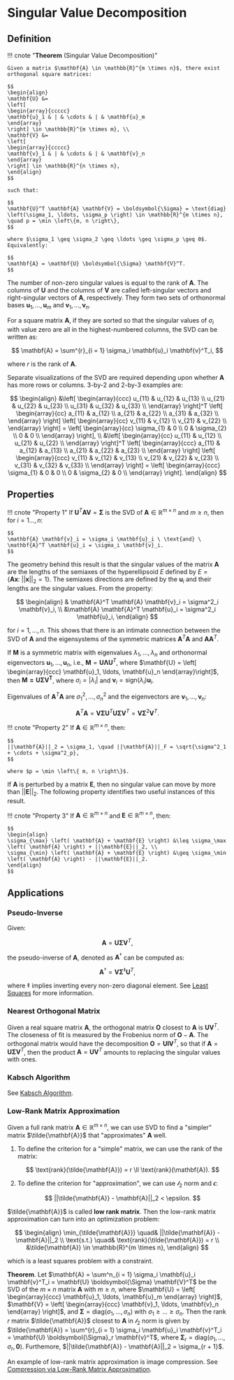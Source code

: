 # Singular Value Decomposition

## Definition

!!! cnote "**Theorem** (Singular Value Decomposition)"

    Given a matrix $\mathbf{A} \in \mathbb{R}^{m \times n}$, there exist orthogonal square matrices:

    $$
    \begin{align}
    \mathbf{U} &= 
    \left[ 
    \begin{array}{ccccc}
    \mathbf{u}_1 & | & \cdots & | & \mathbf{u}_m
    \end{array}
    \right] \in \mathbb{R}^{m \times m}, \\ 
    \mathbf{V} &= 
    \left[ 
    \begin{array}{ccccc}
    \mathbf{v}_1 & | & \cdots & | & \mathbf{v}_n
    \end{array}
    \right] \in \mathbb{R}^{n \times n},
    \end{align}
    $$

    such that:

    $$
    \mathbf{U}^T \mathbf{A} \mathbf{V} = \boldsymbol{\Sigma} = \text{diag} \left(\sigma_1, \ldots, \sigma_p \right) \in \mathbb{R}^{m \times n}, \quad p = \min \left\{m, n \right\},
    $$

    where $\sigma_1 \geq \sigma_2 \geq \ldots \geq \sigma_p \geq 0$. Equivalently:

    $$
    \mathbf{A} = \mathbf{U} \boldsymbol{\Sigma} \mathbf{V}^T.
    $$

The number of non-zero singular values is equal to the rank of $\mathbf{A}$. The columns of $\mathbf{U}$ and the columns of $\mathbf{V}$ are called left-singular vectors and right-singular vectors of $\mathbf{A}$, respectively. They form two sets of orthonormal bases $\mathbf{u}_1, \ldots, \mathbf{u}_m$ and $\mathbf{v}_1, \ldots, \mathbf{v}_n$. 

For a square matrix $\mathbf{A}$, if they are sorted so that the singular values of $\sigma_i$ with value zero are all in the highest-numbered columns, the SVD can be written as:

$$
\mathbf{A} = \sum^{r}_{i = 1} \sigma_i \mathbf{u}_i \mathbf{v}^T_i,
$$

where $r$ is the rank of $\mathbf{A}$.

Separate visualizations of the SVD are required depending upon whether $\mathbf{A}$ has more rows or columns. 3-by-2 and 2-by-3 examples are:

$$
\begin{align}
&\left[
\begin{array}{ccc}
u_{11} & u_{12} & u_{13} \\
u_{21} & u_{22} & u_{23} \\
u_{31} & u_{32} & u_{33} \\
\end{array}
\right]^T
\left[
\begin{array}{cc}
a_{11} & a_{12} \\
a_{21} & a_{22} \\
a_{31} & a_{32} \\
\end{array}
\right]
\left[
\begin{array}{cc}
v_{11} & v_{12} \\
v_{21} & v_{22} \\
\end{array}
\right] = 
\left[
\begin{array}{cc}
\sigma_{1} & 0 \\
0 & \sigma_{2} \\
0 & 0 \\
\end{array}
\right], \\ 
&\left[
\begin{array}{cc}
u_{11} & u_{12} \\
u_{21} & u_{22} \\
\end{array}
\right]^T
\left[
\begin{array}{ccc}
a_{11} & a_{12} & a_{13} \\
a_{21} & a_{22} & a_{23} \\
\end{array}
\right]
\left[
\begin{array}{ccc}
v_{11} & v_{12} & v_{13} \\
v_{21} & v_{22} & v_{23} \\
v_{31} & v_{32} & v_{33} \\
\end{array}
\right] = 
\left[
\begin{array}{ccc}
\sigma_{1} & 0 & 0 \\
0 & \sigma_{2} & 0 \\
\end{array}
\right].
\end{align}
$$

## Properties

!!! cnote "Property 1"
    If $\mathbf{U}^T \mathbf{A} \mathbf{V} = \boldsymbol{\Sigma}$ is the SVD of $\mathbf{A} \in \mathbb{R}^{m \times n}$ and $m \geq n$, then for $i = 1 \ldots, n$:

    $$
    \mathbf{A} \mathbf{v}_i = \sigma_i \mathbf{u}_i \ \text{and} \ \mathbf{A}^T \mathbf{u}_i = \sigma_i \mathbf{v}_i.
    $$

The geometry behind this result is that the singular values of the matrix $\mathbf{A}$ are the lengths of the semiaxes of the hyperellipsoid $E$ defined by $E = \left\{ \mathbf{A} \mathbf{x}: \ ||\mathbf{x}||_2 = 1 \right\}$. The semiaxes directions are defined by the $\mathbf{u}_i$ and their lengths are the singular values. From the property:

$$
\begin{align}
& \mathbf{A}^T \mathbf{A} \mathbf{v}_i = \sigma^2_i \mathbf{v}_i, \\ 
&\mathbf{A} \mathbf{A}^T \mathbf{u}_i = \sigma^2_i \mathbf{u}_i,
\end{align}
$$

for $i = 1, \ldots, n$. This shows that there is an intimate connection between the SVD of $\mathbf{A}$ and the eigensystems of the symmetric matrices $\mathbf{A}^T \mathbf{A}$ and $\mathbf{A} \mathbf{A}^T$.

If $\mathbf{M}$ is a symmetric matrix with eigenvalues $\lambda_1, \ldots, \lambda_n$ and orthonormal eigenvectors $\mathbf{u}_1, \ldots, \mathbf{u}_n$, i.e., $\mathbf{M} = \mathbf{U} \boldsymbol{\Lambda} \mathbf{U}^T$, where $\mathbf{U} = \left[ \begin{array}{ccc} \mathbf{u}_1, \ldots, \mathbf{u}_n \end{array}\right]$, then $\mathbf{M = \mathbf{U} \boldsymbol{\Sigma} \mathbf{V}^T}$, where $\sigma_i = |\lambda_i|$ and $\mathbf{v}_i = \text{sign}(\lambda_i) \mathbf{u}_i$.

Eigenvalues of $\mathbf{A}^T \mathbf{A}$ are $\sigma^2_1, \ldots, \sigma^2_n$ and the eigenvectors are $\mathbf{v}_1, \ldots, \mathbf{v}_n$:

$$
\mathbf{A}^T \mathbf{A} = \mathbf{V} \boldsymbol{\Sigma} \mathbf{U}^T \mathbf{U} \boldsymbol{\Sigma} \mathbf{V}^T = \mathbf{V} \boldsymbol{\Sigma}^2 \mathbf{V}^T.
$$

!!! cnote "Property 2"
    If $\mathbf{A} \in \mathbb{R}^{m \times n}$, then:

    $$
    ||\mathbf{A}||_2 = \sigma_1, \quad ||\mathbf{A}||_F = \sqrt{\sigma^2_1 + \cdots + \sigma^2_p},
    $$

    where $p = \min \left\{ m, n \right\}$.

If $\mathbf{A}$ is perturbed by a matrix $\mathbf{E}$, then no singular value can move by more than $||\mathbf{E}||_2$. The following property identifies two useful instances of this result.

!!! cnote "Property 3"
    If $\mathbf{A} \in \mathbb{R}^{m \times n}$ and $\mathbf{E} \in \mathbb{R}^{m \times n}$, then:

    $$
    \begin{align}
    \sigma_{\max} \left( \mathbf{A} + \mathbf{E} \right) &\leq \sigma_\max \left( \mathbf{A} \right) + ||\mathbf{E}||_2, \\
    \sigma_{\min} \left( \mathbf{A} + \mathbf{E} \right) &\geq \sigma_\min \left( \mathbf{A} \right) - ||\mathbf{E}||_2.
    \end{align}
    $$

## Applications

### Pseudo-Inverse

Given:

$$
\mathbf{A} = \mathbf{U} \boldsymbol{\Sigma} \mathbf{V}^T,
$$

the pseudo-inverse of $\mathbf{A}$, denoted as $\mathbf{A}^\dagger$ can be computed as:

$$
\mathbf{A}^\dagger = \mathbf{V} \boldsymbol{\Sigma}^{\ddagger} \mathbf{U}^T,
$$

where $\ddagger$ implies inverting every non-zero diagonal element. See [Least Squares](/optimization/nonlinear_programming/least_squares/) for more information.

### Nearest Orthogonal Matrix

Given a real square matrix $\mathbf{A}$, the orthogonal matrix $\mathbf{O}$ closest to $\mathbf{A}$ is $\mathbf{U} \mathbf{V}^T$. The closeness of fit is measured by the Frobenius norm of $\mathbf{O} - \mathbf{A}$. The orthogonal matrix would have the decomposition $\mathbf{O} = \mathbf{U} \mathbf{I} \mathbf{V}^T$, so that if $\mathbf{A} = \mathbf{U} \boldsymbol{\Sigma} \mathbf{V}^T$, then the product $\mathbf{A} = \mathbf{U} \mathbf{V}^T$ amounts to replacing the singular values with ones.

### Kabsch Algorithm

See [Kabsch Algorithm](https://en.wikipedia.org/wiki/Kabsch_algorithm).

### Low-Rank Matrix Approximation

Given a full rank matrix $\mathbf{A} \in \mathbb{R}^{m \times n}$, we can use SVD to find a "simpler" matrix $\tilde{\mathbf{A}}$ that "approximates" $\mathbf{A}$ well. 

1. To define the criterion for a "simple" matrix, we can use the rank of the matrix:

    $$
    \text{rank}(\tilde{\mathbf{A}}) = r \ll \text{rank}(\mathbf{A}).
    $$

2. To define the criterion for "approximation", we can use $\mathcal{l}_2$ norm and $\epsilon$:

    $$
    ||\tilde{\mathbf{A}} - \mathbf{A}||_2 < \epsilon.
    $$

$\tilde{\mathbf{A}}$ is called **low rank matrix**. Then the low-rank matrix approximation can turn into an optimization problem:

$$
\begin{align}
\min_{\tilde{\mathbf{A}}} \quad& ||\tilde{\mathbf{A}} - \mathbf{A}||_2 \\
\text{s.t.} \quad& \text{rank}(\tilde{\mathbf{A}}) = r \\
&\tilde{\mathbf{A}} \in \mathbb{R}^{m \times n},
\end{align}
$$

which is a least squares problem with a constraint.

**Theorem**. Let $\mathbf{A} = \sum^n_{i = 1} \sigma_i \mathbf{u}_i \mathbf{v}^T_i = \mathbf{U} \boldsymbol{\Sigma} \mathbf{V}^T$ be the SVD of the $m \times n$ matrix $\mathbf{A}$ with $m \geq n$, where $\mathbf{U} = \left[ \begin{array}{ccc} \mathbf{u}_1, \ldots, \mathbf{u}_m \end{array} \right]$, $\mathbf{V} = \left[ \begin{array}{ccc} \mathbf{v}_1, \ldots, \mathbf{v}_n \end{array} \right]$, and $\boldsymbol{\Sigma} = \text{diag}(\sigma_1, \ldots, \sigma_n)$ with $\sigma_1 \geq \ldots \geq \sigma_n$. Then the rank $r$ matrix $\tilde{\mathbf{A}}$ closest to $\mathbf{A}$ in $\mathcal{l}_2$ norm is given by $\tilde{\mathbf{A}} = \sum^{r}_{i = 1} \sigma_i \mathbf{u}_i \mathbf{v}^T_i = \mathbf{U} \boldsymbol{\Sigma}_r \mathbf{v}^T$, where $\boldsymbol{\Sigma}_r = \text{diag}(\sigma_1, \ldots, \sigma_r, \mathbf{0})$. Furthemore, $||\tilde{\mathbf{A}} - \mathbf{A}||_2 = \sigma_{r + 1}$.

An example of low-rank matrix approximation is image compression. See [Compression via Low-Rank Matrix Approximation](/computer_vision/image_compression/compression_by_low_rank_matrix_approximation/).

